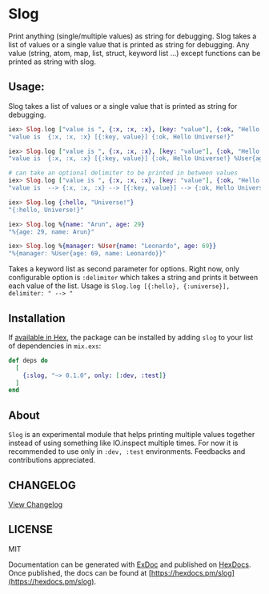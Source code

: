 # Slog

Print anything (single/multiple values) as string for debugging. Slog takes a list of values or a single value that is printed as string for debugging. Any value (string, atom, map, list, struct, keyword list ...) except functions can be printed as string with slog.

## Usage:

Slog takes a list of values or a single value that is printed as string for debugging. 

```elixir
iex> Slog.log ["value is ", {:x, :x, :x}, [key: "value"], {:ok, "Hello Universe!"}]
"value is  {:x, :x, :x} [{:key, value}] {:ok, Hello Universe!}"

iex> Slog.log ["value is ", {:x, :x, :x}, [key: "value"], {:ok, "Hello Universe!"}, %User{age: 29, name: "Arun"}]
"value is  {:x, :x, :x} [{:key, value}] {:ok, Hello Universe!} %User{age: 29, name: Arun}"

# can take an optional delimiter to be printed in between values
iex> Slog.log ["value is ", {:x, :x, :x}, [key: "value"], {:ok, "Hello Universe!"}], delimiter: " --> "
"value is  --> {:x, :x, :x} --> [{:key, value}] --> {:ok, Hello Universe!}"

iex> Slog.log {:hello, "Universe!"}
"{:hello, Universe!}"

iex> Slog.log %{name: "Arun", age: 29}
"%{age: 29, name: Arun}"

iex> Slog.log %{manager: %User{name: "Leonardo", age: 69}}
"%{manager: %User{age: 69, name: Leonardo}}"
```

Takes a keyword list as second parameter for options. Right now, only configurable option is `:delimiter` which takes a string and prints it between each value of the list. Usage is `Slog.log [{:hello}, {:universe}], delimiter: " --> "`

## Installation

If [available in Hex](https://hex.pm/docs/publish), the package can be installed
by adding `slog` to your list of dependencies in `mix.exs`:


```elixir
def deps do
  [
    {:slog, "~> 0.1.0", only: [:dev, :test]}
  ]
end
```

## About
`Slog` is an experimental module that helps printing multiple values together instead of using something like IO.inspect multiple times. For now it is recommended to use only in `:dev, :test` environments. Feedbacks and contributions appreciated.

## CHANGELOG

[View Changelog](Changelog.md)

## LICENSE

MIT

Documentation can be generated with [ExDoc](https://github.com/elixir-lang/ex_doc)
and published on [HexDocs](https://hexdocs.pm). Once published, the docs can
be found at [https://hexdocs.pm/slog](https://hexdocs.pm/slog).

